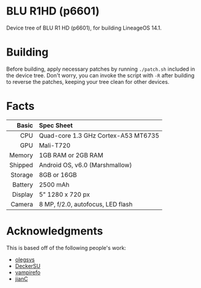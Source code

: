 # BLU R1HD (p6601)


Device tree of BLU R1 HD (p6601), for building LineageOS 14.1.

# Building

Before building, apply necessary patches by running `./patch.sh` included in the device tree. Don't worry, you can invoke the script with `-R` after building to reverse the patches, keeping your tree clean for other devices.

# Facts

Basic   | Spec Sheet
-------:|:-------------------------
CPU     | Quad-core 1.3 GHz Cortex-A53 MT6735
GPU     | Mali-T720
Memory  | 1GB RAM or 2GB RAM
Shipped | Android OS, v6.0 (Marshmallow)
Storage | 8GB or 16GB
Battery | 2500 mAh
Display | 5" 1280 x 720 px
Camera  | 8 MP, f/2.0, autofocus, LED flash

# Acknowledgments

This is based off of the following people's work:

- [olegsvs](https://github.com/olegsvs)
- [DeckerSU](https://github.com/DeckerSU)
- [vampirefo](https://github.com/vampirefo)
- [jianC](https://github.com/jianC)
